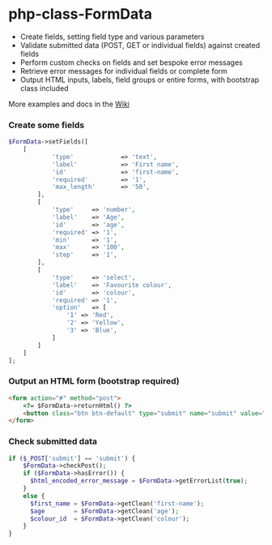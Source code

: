 # php-class-FormData

* Create fields, setting field type and various parameters
* Validate submitted data (POST, GET or individual fields) against created fields
* Perform custom checks on fields and set bespoke error messages
* Retrieve error messages for individual fields or complete form
* Output HTML inputs, labels, field groups or entire forms, with bootstrap class included

More examples and docs in the [Wiki](https://github.com/prcd/php-class-FormData/wiki)

### Create some fields

```php
$FormData->setFields([
    [
			'type'             => 'text',
			'label'            => 'First name',
			'id'               => 'first-name',
			'required'         => '1',
			'max_length'       => '50',
		],
		[
			'type'     => 'number',
			'label'    => 'Age',
			'id'       => 'age',
			'required' => '1',
			'min'      => '1',
			'max'      => '100',
			'step'     => '1',
		],
		[
			'type'     => 'select',
			'label'    => 'Favourite colour',
			'id'       => 'colour',
			'required' => '1',
			'option'   => [
				'1' => 'Red',
				'2' => 'Yellow',
				'3' => 'Blue',
			]
		]
	]
];	
```

### Output an HTML form (bootstrap required)

```html
<form action="#" method="post">
	<?= $FormData->returnHtml() ?>
	<button class="btn btn-default" type="submit" name="submit" value="submit">Submit</button>
</form>
```

### Check submitted data

```php
if ($_POST['submit'] == 'submit') {
	$FormData->checkPost();
	if ($FormData->hasError()) {
	  $html_encoded_error_message = $FormData->getErrorList(true);
	}
	else {
	  $first_name = $FormData->getClean('first-name');
	  $age        = $FormData->getClean('age');
	  $colour_id  = $FormData->getClean('colour');
	}
}
```
